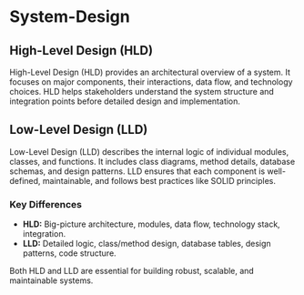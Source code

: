 # System-Design

## High-Level Design (HLD)
High-Level Design (HLD) provides an architectural overview of a system. It focuses on major components, their interactions, data flow, and technology choices. HLD helps stakeholders understand the system structure and integration points before detailed design and implementation.

## Low-Level Design (LLD)
Low-Level Design (LLD) describes the internal logic of individual modules, classes, and functions. It includes class diagrams, method details, database schemas, and design patterns. LLD ensures that each component is well-defined, maintainable, and follows best practices like SOLID principles.

### Key Differences
- **HLD:** Big-picture architecture, modules, data flow, technology stack, integration.
- **LLD:** Detailed logic, class/method design, database tables, design patterns, code structure.

Both HLD and LLD are essential for building robust, scalable, and maintainable systems.